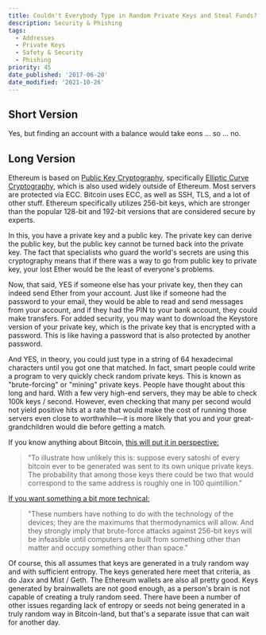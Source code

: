 ```yaml
---
title: Couldn't Everybody Type in Random Private Keys and Steal Funds?
description: Security & Phishing
tags:
  - Addresses
  - Private Keys
  - Safety & Security
  - Phishing
priority: 45
date_published: '2017-06-20'
date_modified: '2021-10-26'
---
```


## Short Version

Yes, but finding an account with a balance would take eons ... so ... no.

## Long Version

Ethereum is based on [Public Key Cryptography](https://en.wikipedia.org/wiki/Public-key_cryptography), specifically [Elliptic Curve Cryptography](https://eprint.iacr.org/2013/734.pdf), which is also used widely outside of Ethereum. Most servers are protected via ECC. Bitcoin uses ECC, as well as SSH, TLS, and a lot of other stuff. Ethereum specifically utilizes 256-bit keys, which are stronger than the popular 128-bit and 192-bit versions that are considered secure by experts.

In this, you have a private key and a public key. The private key can derive the public key, but the public key cannot be turned back into the private key. The fact that specialists who guard the world's secrets are using this cryptography means that if there was a way to go from public key to private key, your lost Ether would be the least of everyone's problems.

Now, that said, YES if someone else has your private key, then they can indeed send Ether from your account. Just like if someone had the password to your email, they would be able to read and send messages from your account, and if they had the PIN to your bank account, they could make transfers. For added security, you may want to download the Keystore version of your private key, which is the private key that is encrypted with a password. This is like having a password that is also protected by another password.

And YES, in theory, you could just type in a string of 64 hexadecimal characters until you got one that matched. In fact, smart people could write a program to very quickly check random private keys. This is known as "brute-forcing" or "mining" private keys. People have thought about this long and hard. With a few very high-end servers, they may be able to check 100k keys / second. However, even checking that many per second would not yield positive hits at a rate that would make the cost of running those servers even close to worthwhile—it is more likely that you and your great-grandchildren would die before getting a match.

If you know anything about Bitcoin, [this will put it in perspective:](http://bitcoin.stackexchange.com/questions/32331/two-people-with-same-public-address-how-will-people-network-know-how-to-deliver)

> "To illustrate how unlikely this is: suppose every satoshi of every bitcoin ever to be generated was sent to its own unique private keys. The probability that among those keys there could be two that would correspond to the same address is roughly one in 100 quintillion."

[If you want something a bit more technical:](http://security.stackexchange.com/questions/25375/why-not-use-larger-cipher-keys/25392#25392)

> "These numbers have nothing to do with the technology of the devices; they are the maximums that thermodynamics will allow. And they strongly imply that brute-force attacks against 256-bit keys will be infeasible until computers are built from something other than matter and occupy something other than space."

Of course, this all assumes that keys are generated in a truly random way and with sufficient entropy. The keys generated here meet that criteria, as do Jaxx and Mist / Geth. The Ethereum wallets are also all pretty good. Keys generated by brainwallets are not good enough, as a person's brain is not capable of creating a truly random seed. There have been a number of other issues regarding lack of entropy or seeds not being generated in a truly random way in Bitcoin-land, but that's a separate issue that can wait for another day.
